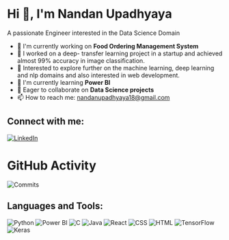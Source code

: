 # Hi 👋, I'm Nandan Upadhyaya
A passionate Engineer interested in the Data Science Domain

- 🔭 I'm currently working on **Food Ordering Management System**
- 🔭 I worked on a deep- transfer learning project in a startup and achieved almost 99% accuracy in image classification.
- 🔭 Interested to explore further on the machine learning, deep learning and nlp domains and also interested in web development.
- 🌱 I'm currently learning **Power BI**
- 🤝 Eager to collaborate on **Data Science projects**
- 📫 How to reach me: [nandanupadhyaya18@gmail.com](mailto:nandanupadhyaya18@gmail.com)

## Connect with me:
[![LinkedIn](https://img.shields.io/badge/-LinkedIn-blue)](https://linkedin.com/in/nandan-upadhyaya-b15385247)

# GitHub Activity
![Commits](https://img.shields.io/github/commit-activity/m/Nandan-Upadhyaya?logo=github&style=flat)

## Languages and Tools:
![Python](https://img.shields.io/badge/-Python-black?logo=python&style=flat)
![Power BI](https://img.shields.io/badge/-PowerBI-F2C811?logo=power-bi&style=flat)
![C](https://img.shields.io/badge/-C-black?logo=c&style=flat)
![Java](https://img.shields.io/badge/-Java-red?logo=java&style=flat)
![React](https://img.shields.io/badge/-React-61DAFB?logo=react&style=flat)
![CSS](https://img.shields.io/badge/-CSS-1572B6?logo=css3&style=flat)
![HTML](https://img.shields.io/badge/-HTML-E34F26?logo=html5&style=flat)
![TensorFlow](https://img.shields.io/badge/-TensorFlow-FF6F00?logo=tensorflow&style=flat)
![Keras](https://img.shields.io/badge/-Keras-D00000?logo=keras&style=flat)
